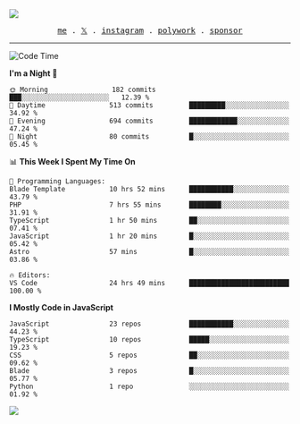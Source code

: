 <img style="bottom: 800px;" src="https://imgur.com/rilHVxA.png"/>
<p align="center">
  <samp>
    <a href="https://fayln.com">me</a> .
    <!-- <a href="https://fayln.com/projects">projects</a> . -->
    <a href="https://go.fayln.com/twitter">𝕏</a> .
    <a href="https://go.fayln.com/instagram">instagram</a> .
    <a href="https://go.fayln.com/polywork">polywork</a> .
    <a href="https://github.com/sponsors/faridhnzz">sponsor</a>
  </samp>
</p>

---
<!--START_SECTION:waka-->
![Code Time](http://img.shields.io/badge/Code%20Time-2%2C116%20hrs%2020%20mins-blue)

**I'm a Night 🦉** 

```text
🌞 Morning                182 commits         ███░░░░░░░░░░░░░░░░░░░░░░   12.39 % 
🌆 Daytime                513 commits         █████████░░░░░░░░░░░░░░░░   34.92 % 
🌃 Evening                694 commits         ████████████░░░░░░░░░░░░░   47.24 % 
🌙 Night                  80 commits          █░░░░░░░░░░░░░░░░░░░░░░░░   05.45 % 
```


📊 **This Week I Spent My Time On** 

```text
💬 Programming Languages: 
Blade Template           10 hrs 52 mins      ███████████░░░░░░░░░░░░░░   43.79 % 
PHP                      7 hrs 55 mins       ████████░░░░░░░░░░░░░░░░░   31.91 % 
TypeScript               1 hr 50 mins        ██░░░░░░░░░░░░░░░░░░░░░░░   07.41 % 
JavaScript               1 hr 20 mins        █░░░░░░░░░░░░░░░░░░░░░░░░   05.42 % 
Astro                    57 mins             █░░░░░░░░░░░░░░░░░░░░░░░░   03.86 % 

🔥 Editors: 
VS Code                  24 hrs 49 mins      █████████████████████████   100.00 % 
```

**I Mostly Code in JavaScript** 

```text
JavaScript               23 repos            ███████████░░░░░░░░░░░░░░   44.23 % 
TypeScript               10 repos            █████░░░░░░░░░░░░░░░░░░░░   19.23 % 
CSS                      5 repos             ██░░░░░░░░░░░░░░░░░░░░░░░   09.62 % 
Blade                    3 repos             █░░░░░░░░░░░░░░░░░░░░░░░░   05.77 % 
Python                   1 repo              ░░░░░░░░░░░░░░░░░░░░░░░░░   01.92 % 
```




<!--END_SECTION:waka-->

![](https://hit.yhype.me/github/profile?user_id=29797712)
